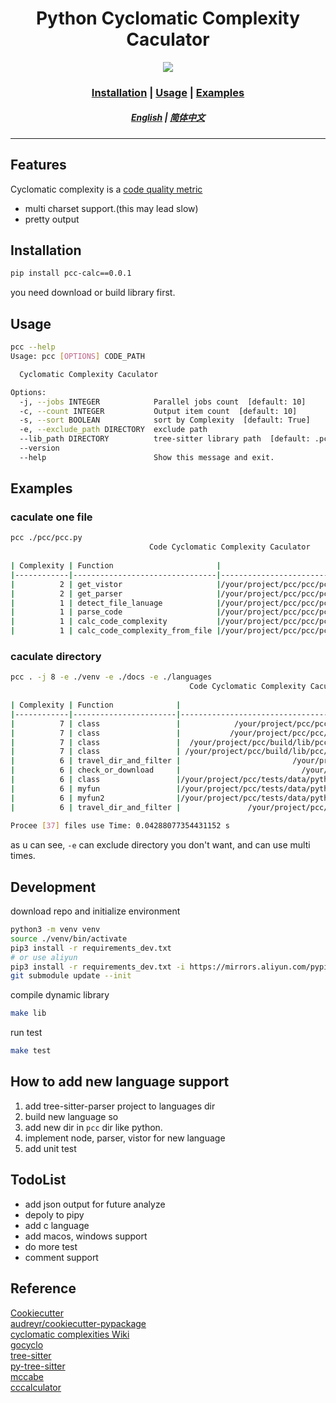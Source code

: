 <div align="center">
    <h1><span style="color:##FF0000;">P</span>ython <span style="color:##FF0000;">C</span>yclomatic <span style="color:##FF0000;">C</span>omplexity Caculator</h1>
    <img src="https://img.shields.io/static/v1?label=version&message=0.0.1&color=green">
    <h3>
        <a href="#Installation">Installation</a>
        <span> | </span>
        <a href="#Usage">Usage</a>
        <span> | </span>
        <a href="#Examples">Examples</a>
    </h3>
    <h5>
        <a href="./README.md">English</a>
        <span> | </span>
        <a href="./docs/README.zh-CN.md">简体中文</a>
    </h5>
</div>

***


## Features

Cyclomatic complexity is a [code quality metric](https://en.wikipedia.org/wiki/Software_metric)

- multi charset support.(this may lead slow)
- pretty output


## Installation

```bash
pip install pcc-calc==0.0.1
```

you need download or build library first.




## Usage

```bash
pcc --help 
Usage: pcc [OPTIONS] CODE_PATH

  Cyclomatic Complexity Caculator

Options:
  -j, --jobs INTEGER            Parallel jobs count  [default: 10]
  -c, --count INTEGER           Output item count  [default: 10]
  -s, --sort BOOLEAN            sort by Complexity  [default: True]
  -e, --exclude_path DIRECTORY  exclude path
  --lib_path DIRECTORY          tree-sitter library path  [default: .pcc/]
  --version
  --help                        Show this message and exit.
```


## Examples

### caculate one file

```bash
pcc ./pcc/pcc.py
                               Code Cyclomatic Complexity Caculator                                
                                                                                                   
| Complexity | Function                       |                           File |
|------------|--------------------------------|--------------------------------|
|          2 | get_vistor                     |/your/project/pcc/pcc/pcc.py:19 |
|          2 | get_parser                     |/your/project/pcc/pcc/pcc.py:26 |
|          1 | detect_file_lanuage            |/your/project/pcc/pcc/pcc.py:14 |
|          1 | parse_code                     |/your/project/pcc/pcc/pcc.py:33 |
|          1 | calc_code_complexity           |/your/project/pcc/pcc/pcc.py:37 |
|          1 | calc_code_complexity_from_file |/your/project/pcc/pcc/pcc.py:49 |
```

### caculate directory

```bash
pcc . -j 8 -e ./venv -e ./docs -e ./languages 
                                        Code Cyclomatic Complexity Caculator                                         
                                                                                                                     
| Complexity | Function              |                                                      File |
|------------|-----------------------|-----------------------------------------------------------|
|          7 | class                 |            /your/project/pcc/pcc/python/vistor_impl.py:94 |
|          7 | class                 |           /your/project/pcc/pcc/python/vistor_impl.py:117 |
|          7 | class                 |  /your/project/pcc/build/lib/pcc/python/vistor_impl.py:94 |
|          7 | class                 | /your/project/pcc/build/lib/pcc/python/vistor_impl.py:117 |
|          6 | travel_dir_and_filter |                         /your/project/pcc/pcc/utils.py:33 |
|          6 | check_or_download     |                           /your/project/pcc/pcc/cli.py:38 |
|          6 | class                 |/your/project/pcc/tests/data/python3/directory/class.py:15 |
|          6 | myfun                 |/your/project/pcc/tests/data/python3/directory/class.py:32 |
|          6 | myfun2                |/your/project/pcc/tests/data/python3/directory/class.py:52 |
|          6 | travel_dir_and_filter |               /your/project/pcc/build/lib/pcc/utils.py:33 |
                                                                                                                     
Procee [37] files use Time: 0.04288077354431152 s
```

as u can see, `-e` can exclude directory you don't want, and can use multi times.


## Development

download repo and initialize environment  

```bash
python3 -m venv venv
source ./venv/bin/activate
pip3 install -r requirements_dev.txt
# or use aliyun
pip3 install -r requirements_dev.txt -i https://mirrors.aliyun.com/pypi/simple/
git submodule update --init
```

compile dynamic library  

```bash
make lib
```

run test  

```bash
make test
```


## How to add new language support

1. add tree-sitter-parser project to languages dir
2. build new language so
3. add new dir in `pcc` dir like python.
4. implement node, parser, vistor for new language
5. add unit test

## TodoList

- add json output for future analyze
- depoly to pipy
- add c language
- add macos, windows support
- do more test
- comment support

## Reference

[Cookiecutter](https://github.com/audreyr/cookiecutter)  
[audreyr/cookiecutter-pypackage](https://github.com/audreyr/cookiecutter-pypackage)  
[cyclomatic complexities Wiki](https://en.wikipedia.org/wiki/Cyclomatic_complexity)  
[gocyclo](https://github.com/fzipp/gocyclo)  
[tree-sitter](https://github.com/tree-sitter/tree-sitter)  
[py-tree-sitter](https://github.com/tree-sitter/py-tree-sitter)  
[mccabe](https://github.com/PyCQA/mccabe)  
[cccalculator](https://github.com/xiaomizhou/cccalculator)  
  
